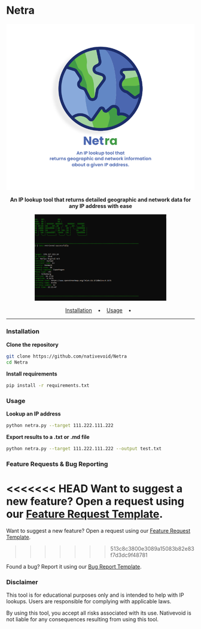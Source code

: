 # Netra

<p align="center">
  <img src="/docs/images/netra-logo.png">
</p>

<p align="center">
 <b>An IP lookup tool that returns detailed geographic and network data for any IP address with ease</b>
</p>

<p align="center">

<img width="70%" height="70%" src="/docs/images/demo.png"/>
</a>
</p>

<p align="center">
  <a href="#installation">Installation</a>
  &nbsp;&nbsp;&nbsp;•&nbsp;&nbsp;&nbsp;
  <a href="#usage">Usage</a>
  &nbsp;&nbsp;&nbsp;•&nbsp;&nbsp;&nbsp;
</p>

---

### Installation

**Clone the repository**

```bash
git clone https://github.com/nativevoid/Netra
cd Netra
```

**Install requirements**

```bash
pip install -r requirements.txt
```

### Usage

**Lookup an IP address**

```bash
python netra.py --target 111.222.111.222
```

**Export results to a .txt or .md file**

```bash
python netra.py --target 111.222.111.222 --output test.txt
```


### Feature Requests & Bug Reporting

<<<<<<< HEAD
Want to suggest a new feature? Open a request using our [Feature Request Template](../.github/ISSUE_TEMPLATE/feature-request.yml).
=======
Want to suggest a new feature? Open a request using our [Feature Request Template](.github/ISSUE_TEMPLATE/feature-request.yml).
>>>>>>> 513c8c3800e3089a15083b82e83f7d3dc9f48781

Found a bug? Report it using our [Bug Report Template](.github/ISSUE_TEMPLATE/bug-report.yml).



### Disclaimer

This tool is for educational purposes only and is intended to help with IP lookups. Users are responsible for complying with applicable laws.

By using this tool, you accept all risks associated with its use. Nativevoid is not liable for any consequences resulting from using this tool.


